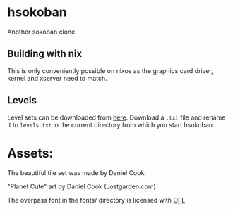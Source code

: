# hsokoban

Another sokoban clone

## Building with nix

This is only conveniently possible on nixos as the graphics card driver, kernel and xserver need to match.

## Levels

Level sets can be downloaded from [here](http://www.sourcecode.se/sokoban/levels). Download a `.txt` file
and rename it to `levels.txt` in the current directory from which you start hsokoban.

# Assets:

The beautiful tile set was made by Daniel Cook:

"Planet Cute" art by Daniel Cook (Lostgarden.com) 

The overpass font in the fonts/ directory is licensed with
[OFL](fonts/LICENSE.md)
